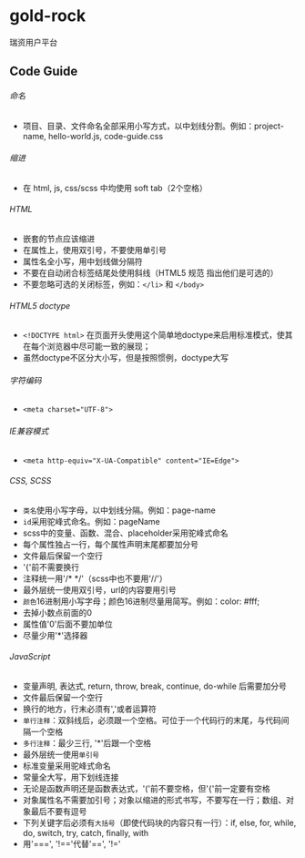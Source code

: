 # gold-rock

瑞资用户平台


## Code Guide

###### 命名
* 项目、目录、文件命名全部采用小写方式，以中划线分割。例如：project-name, hello-world.js, code-guide.css

###### 缩进
* 在 html, js, css/scss 中均使用 soft tab（2个空格）

###### HTML
* 嵌套的节点应该缩进
* 在属性上，使用双引号，不要使用单引号
* 属性名全小写，用中划线做分隔符
* 不要在自动闭合标签结尾处使用斜线（HTML5 规范 指出他们是可选的）
* 不要忽略可选的关闭标签，例如：`</li>` 和 `</body>`

###### HTML5 doctype
* `<!DOCTYPE html>` 在页面开头使用这个简单地doctype来启用标准模式，使其在每个浏览器中尽可能一致的展现；
* 虽然doctype不区分大小写，但是按照惯例，doctype大写

###### 字符编码
* `<meta charset="UTF-8">`

###### IE兼容模式
* `<meta http-equiv="X-UA-Compatible" content="IE=Edge">`

###### CSS, SCSS
* `类名`使用小写字母，以中划线分隔。例如：page-name
* `id`采用驼峰式命名。例如：pageName
* scss中的变量、函数、混合、placeholder采用驼峰式命名
* 每个属性独占一行，每个属性声明末尾都要加分号
* 文件最后保留一个空行
* '{'前不需要换行
* 注释统一用'/* */'（scss中也不要用'//'）
* 最外层统一使用双引号，url的内容要用引号
* `颜色`16进制用小写字母；颜色16进制尽量用简写。例如：color: #fff;
* 去掉小数点前面的0
* 属性值'0'后面不要加单位
* 尽量少用'*'选择器

###### JavaScript
* 变量声明, 表达式, return, throw, break, continue, do-while 后需要加分号
* 文件最后保留一个空行
* 换行的地方，行末必须有','或者运算符
* `单行注释`：双斜线后，必须跟一个空格。可位于一个代码行的末尾，与代码间隔一个空格
* `多行注释`：最少三行, '*'后跟一个空格
* 最外层统一使用`单引号`
* 标准变量采用驼峰式命名
* 常量全大写，用下划线连接
* 无论是函数声明还是函数表达式，'('前不要空格，但'{'前一定要有空格
* 对象属性名不需要加引号；对象以缩进的形式书写，不要写在一行；数组、对象最后不要有逗号
* 下列关键字后必须有`大括号`（即使代码块的内容只有一行）：if, else, for, while, do, switch, try, catch, finally, with
* 用'===', '!=='代替'==', '!='
